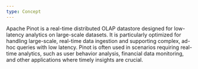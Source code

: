 ```yaml
---
type: Concept
---
```


Apache Pinot is a real-time distributed OLAP datastore designed for low-latency analytics on large-scale datasets. It is particularly optimized for handling large-scale, real-time data ingestion and supporting complex, ad-hoc queries with low latency. Pinot is often used in scenarios requiring real-time analytics, such as user behavior analysis, financial data monitoring, and other applications where timely insights are crucial.